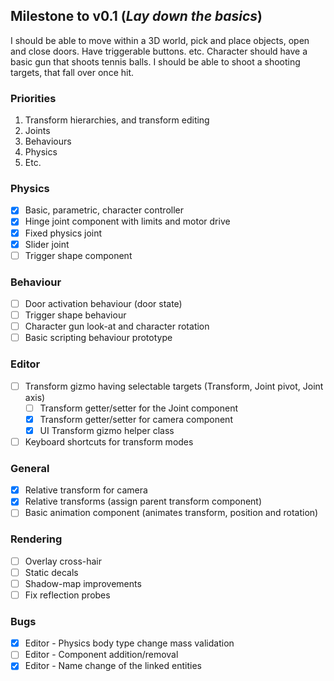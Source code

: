 ## Milestone to v0.1 (_Lay down the basics_)

I should be able to move within a 3D world, pick and place objects, open and close doors. Have triggerable buttons. etc.
Character should have a basic gun that shoots tennis balls. I should be able to shoot a shooting targets, that fall over once hit.

### Priorities
1. Transform hierarchies, and transform editing
2. Joints 
3. Behaviours
4. Physics
5. Etc.

### Physics
- [x] Basic, parametric, character controller
- [x] Hinge joint component with limits and motor drive
- [x] Fixed physics joint
- [x] Slider joint
- [ ] Trigger shape component

### Behaviour
- [ ] Door activation behaviour (door state)
- [ ] Trigger shape behaviour
- [ ] Character gun look-at and character rotation 
- [ ] Basic scripting behaviour prototype

### Editor
- [ ] Transform gizmo having selectable targets (Transform, Joint pivot, Joint axis)
  - [ ] Transform getter/setter for the Joint component
  - [x] Transform getter/setter for camera component
  - [x] UI Transform gizmo helper class
- [ ] Keyboard shortcuts for transform modes

### General
- [x] Relative transform for camera 
- [x] Relative transforms (assign parent transform component)
- [ ] Basic animation component (animates transform, position and rotation)

### Rendering
- [ ] Overlay cross-hair
- [ ] Static decals
- [ ] Shadow-map improvements
- [ ] Fix reflection probes

### Bugs
 - [x] Editor - Physics body type change mass validation
 - [ ] Editor - Component addition/removal
 - [x] Editor - Name change of the linked entities